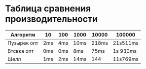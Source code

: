 # Таблица сравнения производительности
| Алгоритм   | 10  | 100 | 1000 | 10000 | 100000|
|------------|-----|-----|------|-------|-------|
| Пузырек опт  | 2ms | 4ms | 10ms | 218ms | 21s511ms| 
| Втсвка опт | 0ms | 0ms | 8ms | 75ms | 1s 930ms |
| Шелл       | 1ms | 2ms | 14ms | 144| 11s769ms|
